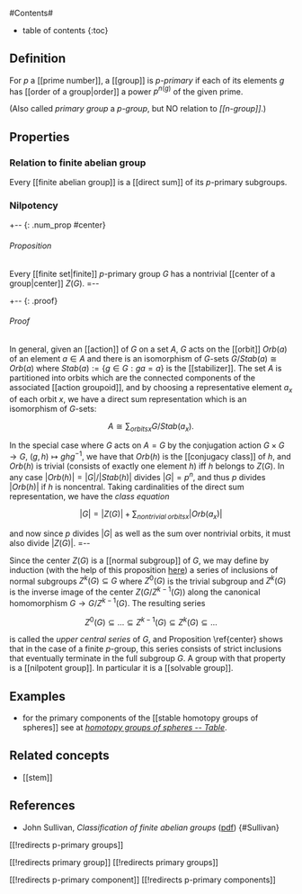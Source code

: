 
#Contents#
* table of contents
{:toc}

## Definition

For $p$ a [[prime number]], a [[group]] is _$p$-primary_ if each of its elements $g$ has [[order of a group|order]] a power $p^{n(g)}$ of the given prime.

(Also called _primary group_ a _$p$-group_, but NO relation to _[[n-group]]_.)

## Properties

### Relation to finite abelian group

Every [[finite abelian group]] is a [[direct sum]] of its $p$-primary subgroups. 

### Nilpotency 

+-- {: .num_prop #center} 
###### Proposition 
Every [[finite set|finite]] $p$-primary group $G$ has a nontrivial [[center of a group|center]] $Z(G)$. 
=-- 

+-- {: .proof} 
###### Proof 
In general, given an [[action]] of $G$ on a set $A$, $G$ acts on the [[orbit]] $Orb(a)$ of an element $a \in A$ and there is an isomorphism of $G$-sets $G/Stab(a) \cong Orb(a)$ where $Stab(a) := \{g \in G: g a = a\}$ is the [[stabilizer]]. The set $A$ is partitioned into orbits which are the connected components of the associated [[action groupoid]], and by choosing a representative element $a_x$ of each orbit $x$, we have a direct sum representation which is an isomorphism of $G$-sets: 

$$A \cong \sum_{orbits x} G/Stab(a_x).$$

In the special case where $G$ acts on $A = G$ by the conjugation action $G \times G \to G$, $(g, h) \mapsto g h g^{-1}$, we have that $Orb(h)$ is the [[conjugacy class]] of $h$, and $Orb(h)$ is trivial (consists of exactly one element $h$) iff $h$ belongs to $Z(G)$. In any case ${|Orb(h)|} = {|G|}/{|Stab(h)|}$ divides ${|G|} = p^n$, and thus $p$ divides ${|Orb(h)|}$ if $h$ is noncentral. Taking cardinalities of the direct sum representation, we have the *class equation* 

$${|G|} = {|Z(G)|} + \sum_{nontrivial\; orbits x} {|Orb(a_x)|}$$ 

and now since $p$ divides ${|G|}$ as well as the sum over nontrivial orbits, it must also divide ${|Z(G)|}$. 
=-- 

Since the center $Z(G)$ is a [[normal subgroup]] of $G$, we may define by induction (with the help of this proposition [here](/nlab/show/normal+subgroup#inverse)) a series of inclusions of normal subgroups $Z^k(G) \subseteq G$ where $Z^0(G)$ is the trivial subgroup and $Z^k(G)$ is the inverse image of the center $Z(G/Z^{k-1}(G))$ along the canonical homomorphism $G \to G/Z^{k-1}(G)$. The resulting series 

$$Z^0(G) \subseteq \ldots \subseteq Z^{k-1}(G) \subseteq Z^k(G) \subseteq \ldots$$ 

is called the *upper central series* of $G$, and Proposition \ref{center} shows that in the case of a finite $p$-group, this series consists of strict inclusions that eventually terminate in the full subgroup $G$. A group with that property is a [[nilpotent group]]. In particular it is a [[solvable group]]. 

## Examples

* for the primary components of the [[stable homotopy groups of spheres]] see at _[homotopy groups of spheres -- Table](homotopy+groups+of+spheres#Tables)_.

## Related concepts

* [[stem]]

## References

* John Sullivan, _Classification of finite abelian groups_ ([pdf](http://www.isama.org/jms/m317/handouts/finabel.pdf))
 {#Sullivan}


[[!redirects p-primary groups]]

[[!redirects primary group]]
[[!redirects primary groups]]

[[!redirects p-primary component]]
[[!redirects p-primary components]]